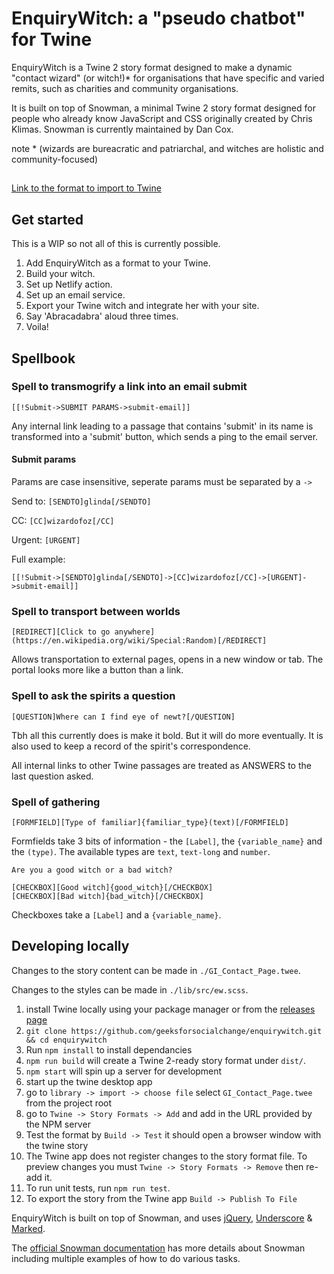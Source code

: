 # EnquiryWitch: a "pseudo chatbot" for Twine

EnquiryWitch is a Twine 2 story format designed to make a dynamic "contact wizard" (or witch!)\* for organisations that have specific and varied remits, such as charities and community organisations.

It is built on top of Snowman, a minimal Twine 2 story format designed for people who already know JavaScript and CSS originally created by Chris Klimas. Snowman is currently maintained by Dan Cox.

note \* (wizards are bureacratic and patriarchal, and witches are holistic and community-focused)

##

[Link to the format to import to Twine](https://geeksforsocialchange.github.io/enquirywitch/dist/enquirywitch-0.0.1/format.js)

## Get started

This is a WIP so not all of this is currently possible.

1. Add EnquiryWitch as a format to your Twine.
1. Build your witch.
1. Set up Netlify action.
1. Set up an email service.
1. Export your Twine witch and integrate her with your site.
1. Say 'Abracadabra' aloud three times.
1. Voila!

## Spellbook

### Spell to transmogrify a link into an email submit

```
[[!Submit->SUBMIT PARAMS->submit-email]]
```

Any internal link leading to a passage that contains 'submit' in its name is transformed into a 'submit' button, which sends a ping to the email server.

#### Submit params

Params are case insensitive, seperate params must be separated by a `->`

Send to: `[SENDTO]glinda[/SENDTO]`

CC: `[CC]wizardofoz[/CC]`

Urgent: `[URGENT]`

Full example:

```
[[!Submit->[SENDTO]glinda[/SENDTO]->[CC]wizardofoz[/CC]->[URGENT]->submit-email]]
```

### Spell to transport between worlds

```
[REDIRECT][Click to go anywhere](https://en.wikipedia.org/wiki/Special:Random)[/REDIRECT]
```

Allows transportation to external pages, opens in a new window or tab. The portal looks more like a button than a link.

### Spell to ask the spirits a question

```
[QUESTION]Where can I find eye of newt?[/QUESTION]
```

Tbh all this currently does is make it bold. But it will do more eventually. It is also used to keep a record of the spirit's correspondence.

All internal links to other Twine passages are treated as ANSWERS to the last question asked.

### Spell of gathering

```
[FORMFIELD][Type of familiar]{familiar_type}(text)[/FORMFIELD]
```

Formfields take 3 bits of information - the `[Label]`, the `{variable_name}` and the `(type)`. The available types are `text`, `text-long` and `number`.

```
Are you a good witch or a bad witch?

[CHECKBOX][Good witch]{good_witch}[/CHECKBOX]
[CHECKBOX][Bad witch]{bad_witch}[/CHECKBOX]
```

Checkboxes take a `[Label]` and a `{variable_name}`.

## Developing locally

Changes to the story content can be made in `./GI_Contact_Page.twee`.

Changes to the styles can be made in `./lib/src/ew.scss`.

1. install Twine locally using your package manager or from the [releases page](https://github.com/klembot/twinejs/releases)
1. `git clone https://github.com/geeksforsocialchange/enquirywitch.git && cd enquirywitch`
1. Run `npm install` to install dependancies
1. `npm run build` will create a Twine 2-ready story format under `dist/`.
1. `npm start` will spin up a server for development
1. start up the twine desktop app
1. go to `library -> import -> choose file` select `GI_Contact_Page.twee` from the project root
1. go to `Twine -> Story Formats -> Add` and add in the URL provided by the NPM server
1. Test the format by `Build -> Test` it should open a browser window with the twine story
1. The Twine app does not register changes to the story format file. To preview changes you must `Twine -> Story Formats -> Remove` then re-add it. 
1. To run unit tests, run `npm run test`.
1. To export the story from the Twine app `Build -> Publish To File`

EnquiryWitch is built on top of Snowman, and uses [jQuery](https://jquery.com/), [Underscore](https://underscorejs.org/) & [Marked](https://github.com/markedjs/marked).

The [official Snowman documentation](https://videlais.github.io/snowman/#/2/) has more details about Snowman including multiple examples of how to do various tasks.
